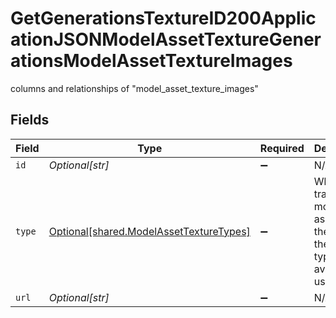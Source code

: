 # GetGenerationsTextureID200ApplicationJSONModelAssetTextureGenerationsModelAssetTextureImages

columns and relationships of "model_asset_texture_images"


## Fields

| Field                                                                                        | Type                                                                                         | Required                                                                                     | Description                                                                                  |
| -------------------------------------------------------------------------------------------- | -------------------------------------------------------------------------------------------- | -------------------------------------------------------------------------------------------- | -------------------------------------------------------------------------------------------- |
| `id`                                                                                         | *Optional[str]*                                                                              | :heavy_minus_sign:                                                                           | N/A                                                                                          |
| `type`                                                                                       | [Optional[shared.ModelAssetTextureTypes]](undefined/models/shared/modelassettexturetypes.md) | :heavy_minus_sign:                                                                           | When training model assets these are the texture types available to use.                     |
| `url`                                                                                        | *Optional[str]*                                                                              | :heavy_minus_sign:                                                                           | N/A                                                                                          |